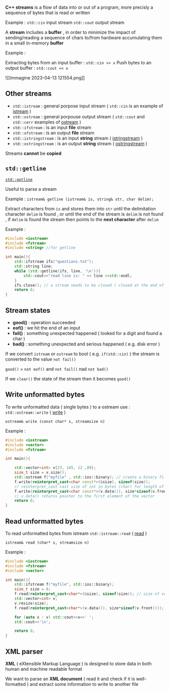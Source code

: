 **C++ streams** is a flow of data into or out of a program, more precisly a sequence of bytes that is read or written

Example : 
`std::cin` input stream
`std::cout` output stream

A **stream** includes a **buffer** , in order to minimize the impact of sending/reading a sequence of chars to/from hardware accumulating them in a small in-memory **buffer**

Example :

Extracting bytes from an input buffer : `std::cin >> x`
Push bytes to an output buffer : `std::cout << x`

![[Immagine 2023-04-13 121554.png]]

## Other streams 

+ `std::istream` : general porpose input stream ( `std::cin` is an example of [istream](https://cplusplus.com/reference/istream/istream/) ) 
+ `std::ostream` : general porpouse output stream ( `std::cout` and `std::cerr` examples of [ostream](https://cplusplus.com/reference/ostream/ostream/) )
+ `std::ifstream` : is an input **file** stream 
+ `std::ofstream` : is an output **file** stream 
+ `std::istringstream` : is an input **string** stream ( [istringstream](https://cplusplus.com/reference/sstream/istringstream/) )
+ `std::ostringstream` : is an output **string** stream ( [ostringstream](https://cplusplus.com/reference/sstream/ostringstream/) ) 

Streams **cannot** be **copied**  

## `std::getline`
[`std::getline`](https://cplusplus.com/reference/string/string/getline/)

Useful to parse a stream  

Example : 
`istream& getline (istream& is, string& str, char delim);`

Extract characters from `is` and stores them into `str` until the delimitation character `delim` is found , or until the end of the stream is `delim` is not found , if `delim` is found the stream then points to the **next character** after `delim`

Example :
```c++
#include <iostream>
#include <fstream>
#include <string> //for getline

int main(){
	std::ifstream ifs("questions.txt");
	std::string line;
	while (std::getline(ifs, line, '\n')){
		std::cout<<"read line is: " << line <<std::endl;
	}
	ifs.close(); // a stream needs to be closed ( closed at the end of a scope )
	return 0;
}
```

## Stream states

+ **good()** : operation succeeded 
+ **eof()** : we hit the end of an input
+ **fail()** : something unexpected happened ( looked for a digit and found a char )
+ **bad()** : something unexpected and serious happened ( e.g. disk error )

If we convert `istream` or `ostream` to bool ( e.g. `if(std::cin)` )  the stream is converted to the value `not fail()`

`good()` = `not eof()` and `not fail()` nad `not bad()`

If we `clear()` the state of the stream then it becomes `good()`


## Write unformatted bytes

To write unformatted data ( single bytes ) to a ostream use : `std::ostream::write` ( [write](https://cplusplus.com/reference/ostream/ostream/write/) )

`ostream& write (const char* s, streamsize n)`

Example : 

```c++
#include <iostream>
#include <vector>
#include <fstream>

int main(){

	std::vector<int> v{23, 145, 12 ,89};
	size_t size = v.size();
	std::ostream f("myfile" , std::ios::binary); // create a binary file
	f.write(reinterpret_cast<char const*>(&size), sizeof(size)); 
	// reinterpret_cast cast size of int in bytes (char) for length of size
	f.write(reinterpret_cast<char const*>(v.data()), size*sizeof(v.front()));
	// v.data() returns pointer to the first element of the vector
	return 0; 
}
```


## Read unformatted bytes

To read unformatted bytes from istream `std::istream::read` ( [read](https://cplusplus.com/reference/istream/istream/read/) )

`istream& read (char* s, streamsize n)`

Example :
```c++
#include <iostream>
#include <fstream>
#include <vector>

int main(){
	std::ifstream f("myfile", std::ios::binary);
	size_t size = 0;
	f.read(reinterpret_cast<char*>(&size), sizeof(size)); // size of vector
	std::vector<int> v;
	v.resize(size);
	f.read(reinterpret_cast<char*>(v.data()), size*sizeof(v.front()));

	for (auto x : v) std::cout<<x<<' ';
	std::cout<<'\n';

	return 0;
}
```


## XML parser

**XML** ( eXtensible Markup Language ) is designed to store data in both human and machine readable format

We want to parse an **XML document** ( read it and check if it is well-formatted ) and extract some information to write to another file
